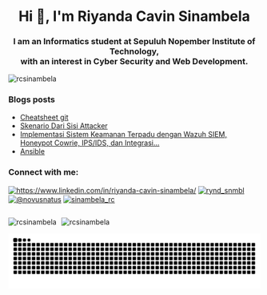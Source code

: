 
<h1 align="center">Hi 👋, I'm Riyanda Cavin Sinambela</h1>
<h3 align="center">I am an Informatics student at Sepuluh Nopember Institute of Technology, 
  <br> with an interest in Cyber Security and Web Development.</h3>

<p align="left"> <img src="https://komarev.com/ghpvc/?username=rcsinambela&label=Profile%20views&color=0e75b6&style=flat" alt="rcsinambela" /> </p>


### Blogs posts
<!-- BLOG-POST-LIST:START -->
- [Cheatsheet git](https://novusnatus.medium.com/cheatsheet-git-6cf3a9ea96cb?source=rss-93ecbc591530------2)
- [Skenario Dari Sisi Attacker](https://novusnatus.medium.com/tugas-modul-security-51d3d2cf064b?source=rss-93ecbc591530------2)
- [Implementasi Sistem Keamanan Terpadu dengan Wazuh SIEM, Honeypot Cowrie, IPS/IDS, dan Integrasi…](https://novusnatus.medium.com/tugas-soc-c90660f23d52?source=rss-93ecbc591530------2)
- [Ansible](https://novusnatus.medium.com/ansible-557a087f1044?source=rss-93ecbc591530------2)
<!-- BLOG-POST-LIST:END -->

<h3 align="left">Connect with me:</h3>
<p align="left">
<a href="https://linkedin.com/in/https://www.linkedin.com/in/riyanda-cavin-sinambela/" target="blank"><img align="center" src="https://raw.githubusercontent.com/rahuldkjain/github-profile-readme-generator/master/src/images/icons/Social/linked-in-alt.svg" alt="https://www.linkedin.com/in/riyanda-cavin-sinambela/" height="30" width="40" /></a>
<a href="https://instagram.com/rynd_snmbl" target="blank"><img align="center" src="https://raw.githubusercontent.com/rahuldkjain/github-profile-readme-generator/master/src/images/icons/Social/instagram.svg" alt="rynd_snmbl" height="30" width="40" /></a>
<a href="https://medium.com/@novusnatus" target="blank"><img align="center" src="https://raw.githubusercontent.com/rahuldkjain/github-profile-readme-generator/master/src/images/icons/Social/medium.svg" alt="@novusnatus" height="30" width="40" /></a>
<a href="https://www.hackerrank.com/sinambela_rc" target="blank"><img align="center" src="https://raw.githubusercontent.com/rahuldkjain/github-profile-readme-generator/master/src/images/icons/Social/hackerrank.svg" alt="sinambela_rc" height="30" width="40" /></a>
</p>

<p style="display: block; float: left; margin-right: 10px;">
  <img src="https://github-readme-stats.vercel.app/api/top-langs?username=rcsinambela&show_icons=true&locale=en&layout=compact" alt="rcsinambela" />
</p>

<p style="display: block; float: left; margin-right: 10px;">
  <img src="https://github-readme-stats.vercel.app/api?username=rcsinambela&show_icons=true&locale=en" alt="rcsinambela" />
</p>

<picture>
  <source media="(prefers-color-scheme: dark)" srcset="https://raw.githubusercontent.com/rcsinambela/rcsinambela/output/github-contribution-grid-snake-dark.svg">
  <source media="(prefers-color-scheme: light)" srcset="https://raw.githubusercontent.com/rcsinambela/rcsinambela/output/github-contribution-grid-snake.svg">
  <img alt="github contribution grid snake animation" src="https://raw.githubusercontent.com/rcsinambela/rcsinambela/output/github-contribution-grid-snake.svg">
</picture>        
